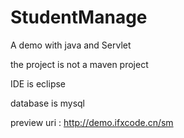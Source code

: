 # StudentManage
A demo with java and Servlet

the project is not a maven project 

IDE is eclipse

database is mysql

preview uri : http://demo.ifxcode.cn/sm
